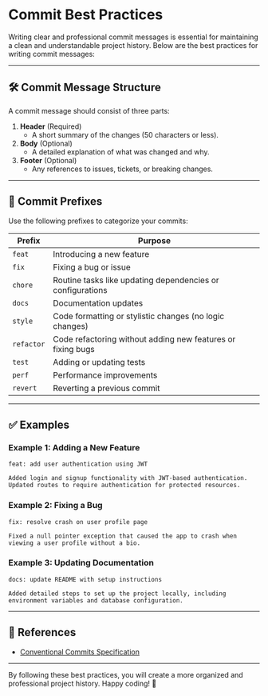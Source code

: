 # Commit Best Practices

Writing clear and professional commit messages is essential for maintaining a clean and understandable project history. Below are the best practices for writing commit messages:

---

## 🛠 Commit Message Structure

A commit message should consist of three parts:

1. **Header** (Required)
   - A short summary of the changes (50 characters or less).
2. **Body** (Optional)
   - A detailed explanation of what was changed and why.
3. **Footer** (Optional)
   - Any references to issues, tickets, or breaking changes.

---

## 🔖 Commit Prefixes

Use the following prefixes to categorize your commits:

| Prefix     | Purpose                                                       |
|------------|---------------------------------------------------------------|
| `feat`     | Introducing a new feature                                     |
| `fix`      | Fixing a bug or issue                                         |
| `chore`    | Routine tasks like updating dependencies or configurations    |
| `docs`     | Documentation updates                                         |
| `style`    | Code formatting or stylistic changes (no logic changes)       |
| `refactor` | Code refactoring without adding new features or fixing bugs   |
| `test`     | Adding or updating tests                                      |
| `perf`     | Performance improvements                                      |
| `revert`   | Reverting a previous commit                                   |

---

## ✅ Examples

### Example 1: Adding a New Feature
```
feat: add user authentication using JWT

Added login and signup functionality with JWT-based authentication. Updated routes to require authentication for protected resources.
```

### Example 2: Fixing a Bug
```
fix: resolve crash on user profile page

Fixed a null pointer exception that caused the app to crash when viewing a user profile without a bio.
```

### Example 3: Updating Documentation
```
docs: update README with setup instructions

Added detailed steps to set up the project locally, including environment variables and database configuration.
```

---

## 🔗 References

- [Conventional Commits Specification](https://www.conventionalcommits.org/en/v1.0.0/)

---

By following these best practices, you will create a more organized and professional project history. Happy coding! 🚀
